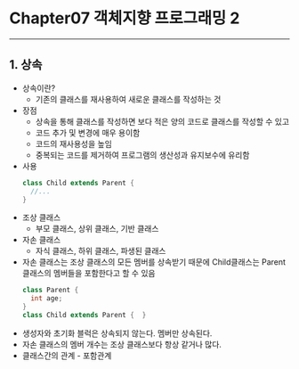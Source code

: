 # Chapter07 객체지향 프로그래밍 2
*****
## 1. 상속
  + 상속이란?
    - 기존의 클래스를 재사용하여 새로운 클래스를 작성하는 것
  + 장점
    - 상속을 통해 클래스를 작성하면 보다 적은 양의 코드로 클래스를 작성할 수 있고
    - 코드 추가 및 변경에 매우 용이함
    - 코드의 재사용성을 높임
    - 중복되는 코드를 제거하여 프로그램의 생산성과 유지보수에 유리함
  + 사용
    ```java
    class Child extends Parent {
      //...
    }
    ```
  + 조상 클래스
    - 부모 클래스, 상위 클래스, 기반 클래스
  + 자손 클래스
    - 자식 클래스, 하위 클래스, 파생된 클래스
  + 자손 클래스는 조상 클래스의 모든 멤버를 상속받기 때문에 Child클래스는 Parent클래스의 멤버들을 포함한다고 할 수 있음
    ```java
    class Parent {
      int age;
    }
    class Child extends Parent {  }
    ```
  + 생성자와 초기화 블럭은 상속되지 않는다. 멤버만 상속된다.
  + 자손 클래스의 멤버 개수는 조상 클래스보다 항상 같거나 많다.
  + 클래스간의 관계 - 포함관계
